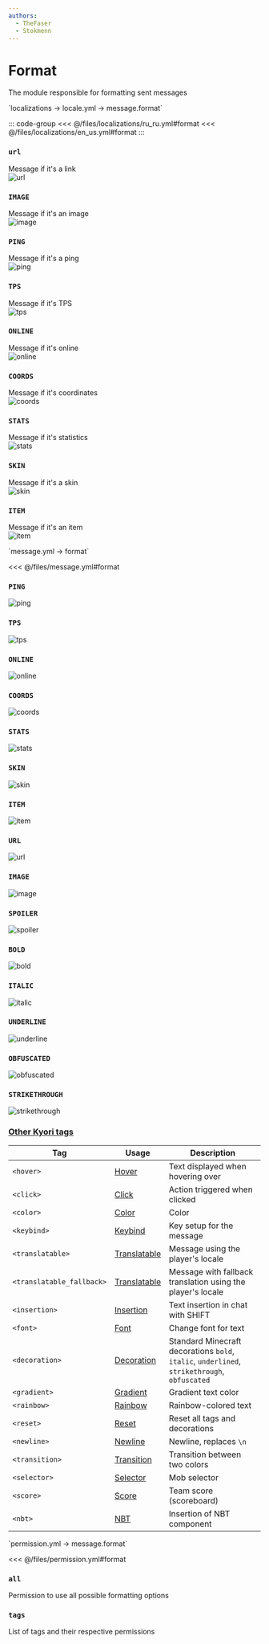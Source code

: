 ```yaml
---
authors:
  - TheFaser
  - Stokmenn
---
```


# Format

The module responsible for formatting sent messages

[//]: # (localization)
<!--@include: @/parts/words.md#localization-->
<!--@include: @/parts/words.md#path--> `localizations → locale.yml → message.format`

<!--@include: @/parts/words.md#default-->

::: code-group
<<< @/files/localizations/ru_ru.yml#format
<<< @/files/localizations/en_us.yml#format
:::

### `url`

Message if it's a link  
![url](/url.png)

### `IMAGE`

Message if it's an image  
![image](/image.png)

### `PING`

Message if it's a ping  
![ping](/ping.png)

### `TPS`

Message if it's TPS  
![tps](/tps.png)

### `ONLINE`

Message if it's online  
![online](/online.png)

### `COORDS`

Message if it's coordinates  
![coords](/coords.png)

### `STATS`

Message if it's statistics  
![stats](/stats.png)

### `SKIN`

Message if it's a skin  
![skin](/skin.png)

### `ITEM`

Message if it's an item  
![item](/item.png)

[//]: # (message.yml)
<!--@include: @/parts/words.md#setting-->
<!--@include: @/parts/words.md#path--> `message.yml → format`

<!--@include: @/parts/words.md#default-->
<<< @/files/message.yml#format

<!--@include: @/parts/enable.md-->

### `PING`  
![ping](/ping.png)

### `TPS`  
![tps](/tps.png)

### `ONLINE`  
![online](/online.png)

### `COORDS`  
![coords](/coords.png)

### `STATS`  
![stats](/stats.png)

### `SKIN`  
![skin](/skin.png)

### `ITEM`  
![item](/item.png)

### `URL`  
![url](/url.png)

### `IMAGE`  
![image](/image.png)

### `SPOILER`  
![spoiler](/spoiler.png)

### `BOLD`  
![bold](/bold.png)

### `ITALIC`  
![italic](/italic.png)

### `UNDERLINE`  
![underline](/underline.png)

### `OBFUSCATED`  
![obfuscated](/obfuscated.png)

### `STRIKETHROUGH`  
![strikethrough](/strikethrough.png)

### [Other Kyori tags](https://docs.advntr.dev/minimessage/format.html#standard-tags)

| Tag                      | Usage                                                                    | Description                                                                                      |
|--------------------------|--------------------------------------------------------------------------|--------------------------------------------------------------------------------------------------|
| `<hover>`                 | [Hover](https://docs.advntr.dev/minimessage/format.html#hover)           | Text displayed when hovering over                                                                 |
| `<click>`                 | [Click](https://docs.advntr.dev/minimessage/format.html#click)           | Action triggered when clicked                                                                     |
| `<color>`                 | [Color](https://docs.advntr.dev/minimessage/format.html#color)           | Color                                                                                           |
| `<keybind>`               | [Keybind](https://docs.advntr.dev/minimessage/format.html#keybind)       | Key setup for the message                                                                         |
| `<translatable>`          | [Translatable](https://docs.advntr.dev/minimessage/format.html#translatable) | Message using the player's locale                                                                |
| `<translatable_fallback>` | [Translatable](https://docs.advntr.dev/minimessage/format.html#translatable) | Message with fallback translation using the player's locale                                       |
| `<insertion>`             | [Insertion](https://docs.advntr.dev/minimessage/format.html#insertion)   | Text insertion in chat with SHIFT                                                                  |
| `<font>`                  | [Font](https://docs.advntr.dev/minimessage/format.html#font)             | Change font for text                                                                               |
| `<decoration>`            | [Decoration](https://docs.advntr.dev/minimessage/format.html#decoration) | Standard Minecraft decorations `bold`, `italic`, `underlined`, `strikethrough`, `obfuscated`     |
| `<gradient>`              | [Gradient](https://docs.advntr.dev/minimessage/format.html#gradient)     | Gradient text color                                                                                |
| `<rainbow>`               | [Rainbow](https://docs.advntr.dev/minimessage/format.html#rainbow)       | Rainbow-colored text                                                                               |
| `<reset>`                 | [Reset](https://docs.advntr.dev/minimessage/format.html#reset)           | Reset all tags and decorations                                                                   |
| `<newline>`               | [Newline](https://docs.advntr.dev/minimessage/format.html#newline)       | Newline, replaces `\n`                                                                            |
| `<transition>`            | [Transition](https://docs.advntr.dev/minimessage/format.html#transition) | Transition between two colors                                                                     |
| `<selector>`              | [Selector](https://docs.advntr.dev/minimessage/format.html#selector)     | Mob selector                                                                                     |
| `<score>`                 | [Score](https://docs.advntr.dev/minimessage/format.html#score)           | Team score (scoreboard)                                                                           |
| `<nbt>`                   | [NBT](https://docs.advntr.dev/minimessage/format.html#nbt)               | Insertion of NBT component                                                                        |

[//]: # (permission.yml)
<!--@include: @/parts/words.md#permission-->
<!--@include: @/parts/words.md#path--> `permission.yml → message.format`

<!--@include: @/parts/words.md#default-->
<<< @/files/permission.yml#format

<!--@include: @/parts/permission/permissionTier3.md-->

### `all`

Permission to use all possible formatting options

### `tags`

List of tags and their respective permissions
